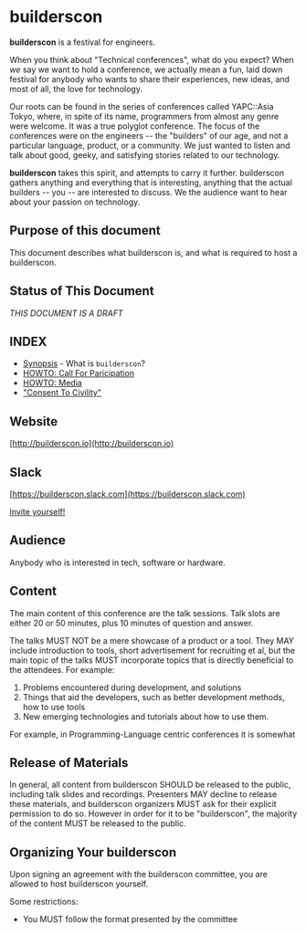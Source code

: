 # builderscon

**builderscon** is a festival for engineers.

When you think about "Technical conferences", what do you expect?
When _we_ say we want to hold a conference, we actually mean a fun, laid down festival for anybody who wants to share their experiences, new ideas, and most of all, the love for technology.

Our roots can be found in the series of conferences called YAPC::Asia Tokyo, where, in spite of its name, programmers from almost any genre were welcome. It was a true polyglot conference. The focus of the conferences were on the engineers -- the "builders" of our age, and not a particular language, product, or a community. We just wanted to listen and talk about good, geeky, and satisfying stories related to our technology.

**builderscon** takes this spirit, and attempts to carry it further.  builderscon gathers anything and everything that is interesting, anything that the actual builders -- you -- are interested to discuss. We the audience want to hear about your passion on technology.

## Purpose of this document

This document describes what builderscon is, and what is required to host a builderscon.

## Status of This Document

*THIS DOCUMENT IS A DRAFT*

## INDEX

* [Synopsis](Synopsis.md) - What is `builderscon`?
* [HOWTO: Call For Paricipation](HOWTO-CFP.md)
* [HOWTO: Media](HOWTO-Media.md)
* ["Consent To Civility"](Consent-To-Civility.md)

## Website

[http://builderscon.io](http://builderscon.io)

## Slack

[https://builderscon.slack.com](https://builderscon.slack.com)

[Invite yourself!](https://inviteme-builderscon.herokuapp.com)

## Audience

Anybody who is interested in tech, software or hardware.

## Content

The main content of this conference are the talk sessions. Talk slots are either 20 or 50 minutes, plus 10 minutes of question and answer.

The talks MUST NOT be a mere showcase of a product or a tool. They MAY include introduction to tools, short advertisement for recruiting et al, but the main topic of the talks MUST incorporate topics that is directly beneficial to the attendees. For example:

1. Problems encountered during development, and solutions
2. Things that aid the developers, such as better development methods, how to use tools
3. New emerging technologies and tutorials about how to use them.

For example, in Programming-Language centric conferences it is somewhat

## Release of Materials

In general, all content from builderscon SHOULD be released to the public, including talk slides and recordings. Presenters MAY decline to release these materials, and builderscon organizers MUST ask for their explicit permission to do so. However in order for it to be "builderscon", the majority of the content MUST be released to the public.

## Organizing Your builderscon

Upon signing an agreement with the builderscon committee, you are allowed to host
builderscon yourself.

Some restrictions:

* You MUST follow the format presented by the committee
